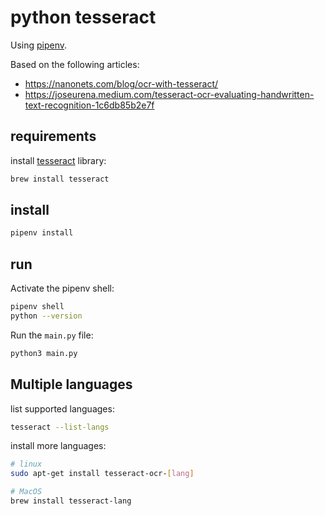 # python tesseract

Using [pipenv](https://pipenv-fork.readthedocs.io/en/latest/basics.html).

Based on the following articles:
- https://nanonets.com/blog/ocr-with-tesseract/
- https://joseurena.medium.com/tesseract-ocr-evaluating-handwritten-text-recognition-1c6db85b2e7f

## requirements

install [tesseract](https://tesseract-ocr.github.io/tessdoc/) library:

```bash
brew install tesseract
```

## install

```bash
pipenv install
```

## run

Activate the pipenv shell:

```bash
pipenv shell
python --version
```

Run the `main.py` file:

```bash
python3 main.py
```

## Multiple languages

list supported languages:

```bash
tesseract --list-langs
```

install more languages:

```bash
# linux
sudo apt-get install tesseract-ocr-[lang]

# MacOS
brew install tesseract-lang
```
